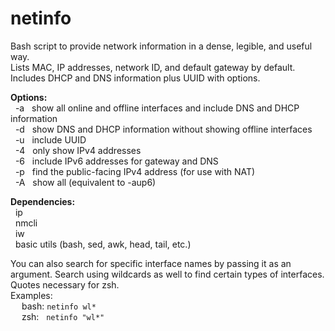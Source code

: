 # netinfo
Bash script to provide network information in a  dense, legible, and useful way. <br>
Lists MAC, IP addresses, network ID, and default gateway by default.  Includes DHCP and DNS information plus UUID with options.

<b>Options:</b>
<br>&nbsp;&nbsp;-a &nbsp; show all online and offline interfaces and include DNS and DHCP information
<br>&nbsp;&nbsp;-d &nbsp; show DNS and DHCP information without showing offline interfaces
<br>&nbsp;&nbsp;-u &nbsp; include UUID
<br>&nbsp;&nbsp;-4 &nbsp; only show IPv4 addresses
<br>&nbsp;&nbsp;-6 &nbsp; include IPv6 addresses for gateway and DNS
<br>&nbsp;&nbsp;-p &nbsp; find the public-facing IPv4 address (for use with NAT)
<br>&nbsp;&nbsp;-A &nbsp; show all (equivalent to -aup6)

<b>Dependencies:</b><br>
&nbsp;&nbsp;ip <br>
&nbsp;&nbsp;nmcli <br>
&nbsp;&nbsp;iw <br>
&nbsp;&nbsp;basic utils (bash, sed, awk, head, tail, etc.)

You can also search for specific interface names by passing it as an argument.  Search using wildcards as well to find certain types of interfaces.  Quotes necessary for zsh. <br>
Examples:<br>
&emsp; bash:  `netinfo wl*` <br>
&emsp; zsh:&nbsp;&nbsp;  `netinfo "wl*"`
